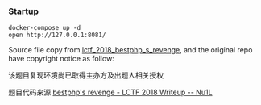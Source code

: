 ### Startup

	docker-compose up -d
	open http://127.0.0.1:8081/

Source file copy from [lctf_2018_bestphp_s_revenge](https://github.com/CTFTraining/lctf_2018_bestphp_s_revenge), and the original repo have copyright notice as follow:

该题目复现环境尚已取得主办方及出题人相关授权

题目代码来源 [bestphp's revenge - LCTF 2018 Writeup -- Nu1L](https://xz.aliyun.com/t/3341#toc-22)
